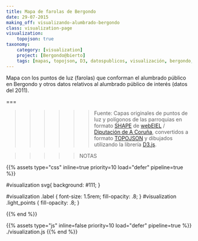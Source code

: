 ```yaml
---
title: Mapa de farolas de Bergondo
date: 29-07-2015
making_off: visualizando-alumbrado-bergondo
class: visualization-page
visualization:
    topojson: true
taxonomy:
    category: [visualization]
    project: [Bergondo@bierto]
    tags: [mapas, topojson, D3, datospublicos, visualización, bergondo, alumbrado]
---
```


Mapa con los puntos de luz (farolas) que conforman el alumbrado público en Bergondo y otros datos relativos al alumbrado público de interés (datos del 2011).

===

<div id="visualization"></div>

>>>>>> Fuente: Capas originales de puntos de luz y polígonos de las parroquias en formato [SHAPE](https://es.wikipedia.org/wiki/Shapefile) de [webEIEL](http://webeiel.dicoruna.es/) / [Diputación de A Coruña](http://dicoruna.es/), convertidos a formato [TOPOJSON](https://en.wikipedia.org/wiki/GeoJSON#TopoJSON) y dibujados utilizando la librería [D3.js](d3js.org).

>>>>> NOTAS


{{% assets type="css" inline=true priority=10 load="defer" pipeline=true %}}

#visualization svg{
    background: #111;
}
    
#visualization .label {
	font-size: 1.5rem;
	fill-opacity: .8;
}
#visualization .light_points {
   fill-opacity: .8; 
}

{{% end %}}

{{% assets type="js" inline=false priority=10 load="defer" pipeline=true %}}
./visualization.js
{{% end %}}




